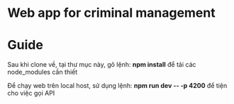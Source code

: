 # Web app for criminal management

# Guide

Sau khi clone về, tại thư mục này, gõ lệnh:
**npm install**
để tải các node_modules cần thiết

Để chạy web trên local host, sử dụng lệnh:
**npm run dev -- -p 4200**
để tiện cho việc gọi API
